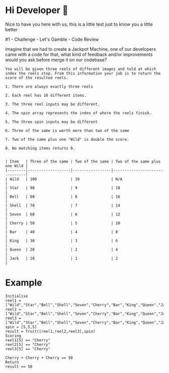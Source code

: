 # Hi Developer 🤖

Nice to have you here with us, this is a little test just to know you a little better<br/>

#1 - Challenge - Let's Gamble - Code Review

Imagine that we had to create a Jackpot Machine, one of our developers came with a code for that, what kind of feedback and/or improvements would you ask before merge it on our codebase?

```
You will be given three reels of different images and told at which index the reels stop. From this information your job is to return the score of the resulted reels.

1. There are always exactly three reels

2. Each reel has 10 different items.

3. The three reel inputs may be different.

4. The spin array represents the index of where the reels finish.

5. The three spin inputs may be different

6. Three of the same is worth more than two of the same

7. Two of the same plus one "Wild" is double the score.

8. No matching items returns 0.


| Item   | Three of the same | Two of the same | Two of the same plus one Wild |
|--------|-------------------|-----------------|-------------------------------|
| Wild   | 100               | 10              | N/A                           |
| Star   | 90                | 9               | 18                            |
| Bell   | 80                | 8               | 16                            |
| Shell  | 70                | 7               | 14                            |
| Seven  | 60                | 6               | 12                            |
| Cherry | 50                | 5               | 10                            |
| Bar    | 40                | 4               | 8                             |
| King   | 30                | 3               | 6                             |
| Queen  | 20                | 2               | 4                             |
| Jack   | 10                | 1               | 2                             |
```

# Example
```
Initialise
reel1 = ["Wild","Star","Bell","Shell","Seven","Cherry","Bar","King","Queen","Jack"]
reel2 = ["Wild","Star","Bell","Shell","Seven","Cherry","Bar","King","Queen","Jack"]
reel3 = ["Wild","Star","Bell","Shell","Seven","Cherry","Bar","King","Queen","Jack"]
spin = [5,5,5]
result = fruit([reel1,reel2,reel3],spin)
Scoring
reel1[5] == "Cherry"
reel2[5] == "Cherry"
reel3[5] == "Cherry"

Cherry + Cherry + Cherry == 50
Return
result == 50
```
